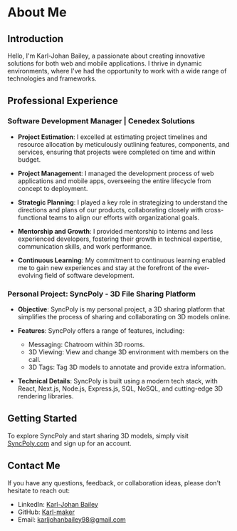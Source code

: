 # About Me

## Introduction

Hello, I'm Karl-Johan Bailey, a passionate about creating innovative solutions for both web and mobile applications. I thrive in dynamic environments, where I've had the opportunity to work with a wide range of technologies and frameworks.

## Professional Experience

### Software Development Manager | Cenedex Solutions 

- **Project Estimation**: I excelled at estimating project timelines and resource allocation by meticulously outlining features, components, and services, ensuring that projects were completed on time and within budget.

- **Project Management**: I managed the development process of web applications and mobile apps, overseeing the entire lifecycle from concept to deployment.

- **Strategic Planning**: I played a key role in strategizing to understand the directions and plans of our products, collaborating closely with cross-functional teams to align our efforts with organizational goals.

- **Mentorship and Growth**: I provided mentorship to interns and less experienced developers, fostering their growth in technical expertise, communication skills, and work performance.

- **Continuous Learning**: My commitment to continuous learning enabled me to gain new experiences and stay at the forefront of the ever-evolving field of software development.

### Personal Project: SyncPoly - 3D File Sharing Platform 

- **Objective**: SyncPoly is my personal project, a 3D sharing platform that simplifies the process of sharing and collaborating on 3D models online.

- **Features**: SyncPoly offers a range of features, including:
  - Messaging: Chatroom within 3D rooms.
  - 3D Viewing: View and change 3D environment with members on the call.
  - 3D Tags: Tag 3D models to annotate and provide extra information.

- **Technical Details**: SyncPoly is built using a modern tech stack, with React, Next.js, Node.js, Express.js, SQL, NoSQL, and cutting-edge 3D rendering libraries.

## Getting Started

To explore SyncPoly and start sharing 3D models, simply visit [SyncPoly.com](https://www.syncpoly.com) and sign up for an account.

## Contact Me

If you have any questions, feedback, or collaboration ideas, please don't hesitate to reach out:

- LinkedIn: [Karl-Johan Bailey](https://www.linkedin.com/in/karl-johan-bailey-a96481201/)
- GitHub: [Karl-maker](https://github.com/Karl-maker/)
- Email: [karljohanbailey98@gmail.com](mailto:karljohanbailey98@gmail.com)
